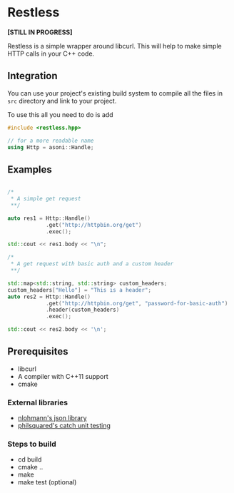 # Restless

**[STILL IN PROGRESS]**

Restless is a simple wrapper around libcurl.
This will help to make simple HTTP calls in your C++
code.


## Integration

You can use your project's existing build system to compile
all the files in `src` directory and link to your project.

To use this all you need to do is add

```cpp
#include <restless.hpp>

// for a more readable name
using Http = asoni::Handle;
```

## Examples

```cpp

/*
 * A simple get request
 **/

auto res1 = Http::Handle()
            .get("http://httpbin.org/get")
            .exec();

std::cout << res1.body << "\n";

/*
 * A get request with basic auth and a custom header
 **/

std::map<std::string, std::string> custom_headers;
custom_headers["Hello"] = "This is a header";
auto res2 = Http::Handle()
            .get("http://httpbin.org/get", "password-for-basic-auth")
            .header(custom_headers)
            .exec();

std::cout << res2.body << '\n';

```


## Prerequisites
* libcurl
* A compiler with C++11 support
* cmake

### External libraries
* [nlohmann's json library](https://github.com/nlohmann/json)
* [philsquared's catch unit testing](https://github.com/philsquared/Catch)

### Steps to build
* cd build
* cmake ..
* make
* make test (optional)
